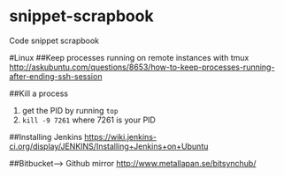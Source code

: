 # snippet-scrapbook
Code snippet scrapbook

#Linux
##Keep processes running on remote instances with tmux
http://askubuntu.com/questions/8653/how-to-keep-processes-running-after-ending-ssh-session

##Kill a process
1. get the PID by running `top`
2. `kill -9 7261` where 7261 is your PID


##Installing Jenkins
https://wiki.jenkins-ci.org/display/JENKINS/Installing+Jenkins+on+Ubuntu


##Bitbucket--> Github mirror
http://www.metallapan.se/bitsynchub/
